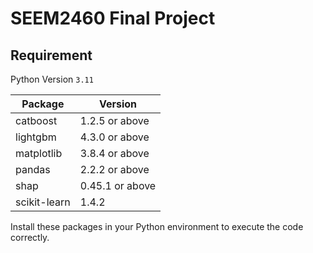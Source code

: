 # SEEM2460 Final Project
## Requirement
Python Version `3.11`

| Package     | Version         |
|-------------|-----------------|
| catboost    | 1.2.5 or above  |
| lightgbm    | 4.3.0 or above  |
| matplotlib  | 3.8.4 or above  |
| pandas      | 2.2.2 or above  |
| shap        | 0.45.1 or above |
|scikit-learn | 1.4.2           |

Install these packages in your Python environment to execute the code correctly.

